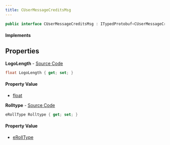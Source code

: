 ```yaml
---
title: CUserMessageCreditsMsg
---
```


```csharp
public interface CUserMessageCreditsMsg : ITypedProtobuf<CUserMessageCreditsMsg>, INativeHandle, INetMessage<CUserMessageCreditsMsg>, IDisposable
```

#### Implements

## Properties

**LogoLength** - [Source Code](https://github.com/swiftly-solution/swiftlys2/blob/main/managed/src/SwiftlyS2.Generated/Protobufs/Interfaces/CUserMessageCreditsMsg.cs#L21)

```csharp
float LogoLength { get; set; }
```

#### Property Value

- [float](https://learn.microsoft.com/dotnet/api/system.single)

**Rolltype** - [Source Code](https://github.com/swiftly-solution/swiftlys2/blob/main/managed/src/SwiftlyS2.Generated/Protobufs/Interfaces/CUserMessageCreditsMsg.cs#L18)

```csharp
eRollType Rolltype { get; set; }
```

#### Property Value

- [eRollType](/docs/api/shared/protobufdefinitions/erolltype)

